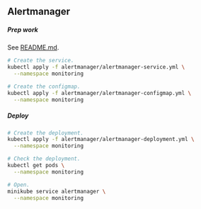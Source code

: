 ## Alertmanager

##### Prep work

See [README.md](../README.md).

```bash
# Create the service.
kubectl apply -f alertmanager/alertmanager-service.yml \
  --namespace monitoring

# Create the configmap.
kubectl apply -f alertmanager/alertmanager-configmap.yml \
  --namespace monitoring
```

##### Deploy

```bash
# Create the deployment.
kubectl apply -f alertmanager/alertmanager-deployment.yml \
  --namespace monitoring

# Check the deployment.
kubectl get pods \
  --namespace monitoring

# Open.
minikube service alertmanager \
  --namespace monitoring
```
